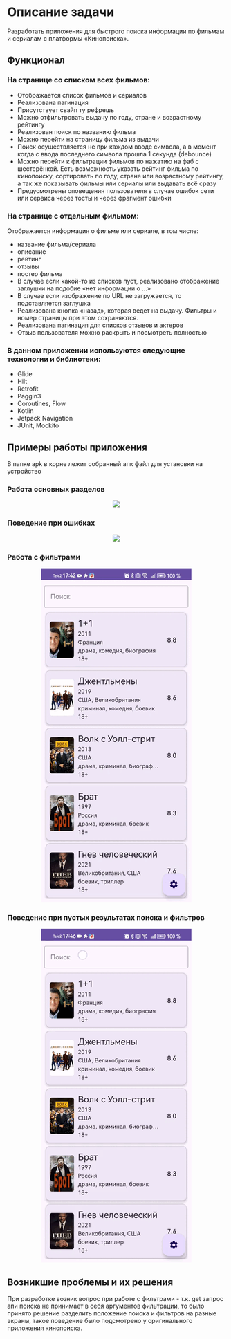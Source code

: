 # Описание задачи

Разработать приложения для быстрого поиска информации по фильмам и сериалам с платформы «Кинопоиска».

## Функционал

### На странице со списком всех фильмов:

- Отображается список фильмов и сериалов
- Реализована пагинация
- Присутствует свайп ту рефрешь
- Можно отфильтровать выдачу по году, стране и возрастному рейтингу
- Реализован поиск по названию фильма
- Можно перейти на страницу фильма из выдачи
- Поиск осуществляется не при каждом вводе символа, а в момент когда с ввода последнего символа прошла 1 секунда (debounce)
- Можно перейти к фильтрации фильмов по нажатию на фаб с шестерёнкой. Есть возможность указать рейтинг фильма по кинопоиску, сортировать по году, стране или возрастному рейтингу, а так же показывать фильмы или сериалы или выдавать всё сразу 
- Предусмотрены оповещения пользователя в случае ошибок сети или сервиса через тосты и через фрагмент ошибки

### На странице с отдельным фильмом:

 Отображается информация о фильме или сериале, в том числе:

- название фильма/сериала
- описание
- рейтинг
- отзывы
- постер фильма
- В случае если какой-то из списков пуст, реализовано отображение заглушки на подобие «нет информации о ...»
- В случае если изображение по URL не загружается, то подставляется заглушка
- Реализована кнопка «назад», которая ведет на выдачу. Фильтры и номер страницы при этом сохраняются.
- Реализована пагинация для списков отзывов и актеров
- Отзыв пользователя можно раскрыть и посмотреть полностью

### В данном приложении используются следующие технологии и библиотеки:

- Glide
- Hilt
- Retrofit
- Paggin3
- Coroutines, Flow
- Kotlin
- Jetpack Navigation
- JUnit, Mockito

## Примеры работы приложения

В папке apk в корне лежит собранный апк файл для установки на устройство

### Работа основных разделов

<p align = "center"> <img src = "https://github.com/EugeneGridnev/kino/blob/master/gifs/gif1.gif"> </p>

### Поведение при ошибках

<p align = "center"> <img src = "https://github.com/EugeneGridnev/kino/blob/master/gifs/gif2.gif"> </p>

### Работа с фильтрами 

<p align = "center"> <img src = "https://github.com/EugeneGridnev/kino/blob/master/gifs/gif3.gif"> </p>

### Поведение при пустых результатах поиска и фильтров

<p align = "center"> <img src = "https://github.com/EugeneGridnev/kino/blob/master/gifs/gif4.gif"> </p>

## Возникшие проблемы и их решения
При разработке возник вопрос при работе с фильтрами - т.к. get запрос апи поиска не принимает в себя аргументов фильтрации, то было принято решение разделить положение поиска и фильтров на разные экраны, такое поведение было подсмотрено у оригинального приложения кинопоиска.
